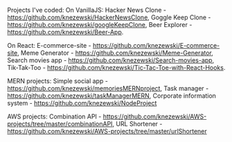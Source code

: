 Projects I've coded:
On VanillaJS:
Hacker News Clone - https://github.com/knezewski/HackerNewsClone,
Goggle Keep Clone - https://github.com/knezewski/googleKeepClone,
Beer Explorer - https://github.com/knezewski/Beer-App.

On React:
E-commerce-site - https://github.com/knezewski/E-commerce-site,
Meme Generator - https://github.com/knezewski/Meme-Generator,
Search movies app - https://github.com/knezewski/Search-movies-app,
Tik-Tak-Too - https://github.com/knezewski/Tic-Tac-Toe-with-React-Hooks.

MERN projects:
Simple social app - https://github.com/knezewski/memoriesMERNproject,
Task manager - https://github.com/knezewski/taskManagerMERN,
Corporate information system - https://github.com/knezewski/NodeProject

AWS projects:
Combination API - https://github.com/knezewski/AWS-projects/tree/master/combinationAPI,
URL Shortener - https://github.com/knezewski/AWS-projects/tree/master/urlShortener
